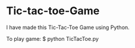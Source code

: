 # Tic-tac-toe-Game
I have made this Tic-Tac-Toe Game using Python.

To play game:
$ python TicTacToe.py
